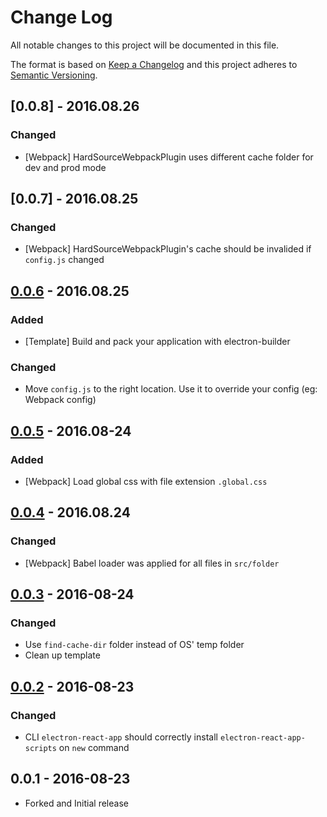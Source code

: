 # Change Log
All notable changes to this project will be documented in this file.

The format is based on [Keep a Changelog](http://keepachangelog.com/)
and this project adheres to [Semantic Versioning](http://semver.org/).

## [0.0.8] - 2016.08.26
### Changed
- [Webpack] HardSourceWebpackPlugin uses different cache folder for dev and prod mode

## [0.0.7] - 2016.08.25
### Changed
- [Webpack] HardSourceWebpackPlugin's cache should be invalided if `config.js`
  changed

## [0.0.6] - 2016.08.25
### Added
- [Template] Build and pack your application with electron-builder
### Changed
- Move `config.js` to the right location. Use it to override your config
  (eg: Webpack config)

## [0.0.5] - 2016.08-24
### Added
- [Webpack] Load global css with file extension `.global.css`

## [0.0.4] - 2016.08.24
### Changed
- [Webpack] Babel loader was applied for all files in `src/folder`

## [0.0.3] - 2016-08-24
### Changed
- Use `find-cache-dir` folder instead of OS' temp folder
- Clean up template

## [0.0.2] - 2016-08-23
### Changed
- CLI `electron-react-app` should correctly install `electron-react-app-scripts`
on `new` command

## 0.0.1 - 2016-08-23

- Forked and Initial release

[Unreleased]: https://github.com/thangngoc89/electron-react-app/compare/v0.0.6...HEAD
[0.0.2]: https://github.com/thangngoc89/electron-react-app/compare/v0.0.1...v0.0.2
[0.0.3]: https://github.com/thangngoc89/electron-react-app/compare/v0.0.2...v0.0.3
[0.0.4]: https://github.com/thangngoc89/electron-react-app/compare/v0.0.3...v0.0.4
[0.0.5]: https://github.com/thangngoc89/electron-react-app/compare/v0.0.4...v0.0.5
[0.0.6]: https://github.com/thangngoc89/electron-react-app/compare/v0.0.5...v0.0.6

